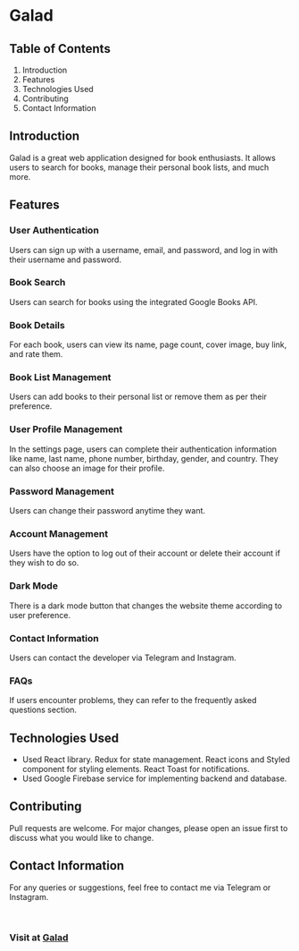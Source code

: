 # Galad

## Table of Contents
1. Introduction
2. Features
3. Technologies Used
4. Contributing
5. Contact Information

## Introduction
Galad is a great web application designed for book enthusiasts. It allows users to search for books, manage their personal book lists, and much more.


## Features

### User Authentication
Users can sign up with a username, email, and password, and log in with their username and password.

### Book Search
Users can search for books using the integrated Google Books API.

### Book Details
For each book, users can view its name, page count, cover image, buy link, and rate them.

### Book List Management
Users can add books to their personal list or remove them as per their preference.

### User Profile Management
In the settings page, users can complete their authentication information like name, last name, phone number, birthday, gender, and country. They can also choose an image for their profile.

### Password Management
Users can change their password anytime they want.

### Account Management
Users have the option to log out of their account or delete their account if they wish to do so.

### Dark Mode
There is a dark mode button that changes the website theme according to user preference.

### Contact Information
Users can contact the developer via Telegram and Instagram.

### FAQs
If users encounter problems, they can refer to the frequently asked questions section.

## Technologies Used

- Used React library. Redux for state management. React icons and Styled component for styling elements. React Toast for notifications.
- Used Google Firebase service for implementing backend and database.


## Contributing

Pull requests are welcome. For major changes, please open an issue first to discuss what you would like to change.


## Contact Information


For any queries or suggestions, feel free to contact me via Telegram or Instagram.

</br>

### Visit at [Galad](https://galad.netlify.app/)
